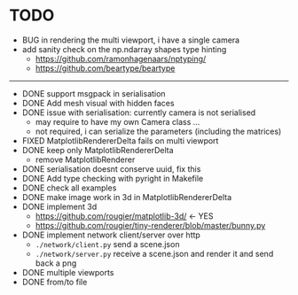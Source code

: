 # TODO
- BUG in rendering the multi viewport, i have a single camera
- add sanity check on the np.ndarray shapes type hinting
  - https://github.com/ramonhagenaars/nptyping/
  - https://github.com/beartype/beartype

---

- DONE support msgpack in serialisation
- DONE Add mesh visual with hidden faces
- DONE issue with serialisation: currently camera is not serialised
  - may require to have my own Camera class ... 
  - not required, i can serialize the parameters (including the matrices)
- FIXED MatplotlibRendererDelta fails on multi viewport
- DONE keep only MatplotlibRendererDelta
  - remove MatplotlibRenderer
- DONE serialisation doesnt conserve uuid, fix this
- DONE Add type checking with pyright in Makefile
- DONE check all examples
- DONE make image work in 3d in MatplotlibRendererDelta
- DONE implement 3d
  - https://github.com/rougier/matplotlib-3d/ <- YES
  - https://github.com/rougier/tiny-renderer/blob/master/bunny.py
- DONE implement network client/server over http
  - `./network/client.py` send a scene.json
  - `./network/server.py` receive a scene.json and render it and send back a png
- DONE multiple viewports
- DONE from/to file
